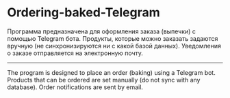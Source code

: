 # Ordering-baked-Telegram
Программа предназначена для оформления заказа (выпечки) с помощью Telegram бота. Продукты, которые можно заказать задаются вручную (не синхронизируются ни с какой
базой данных). Уведомления о заказе отправляется на электронную почту.
***
The program is designed to place an order (baking) using a Telegram bot. Products that can be ordered are set manually (do not sync with any
database). Order notifications are sent by email.
